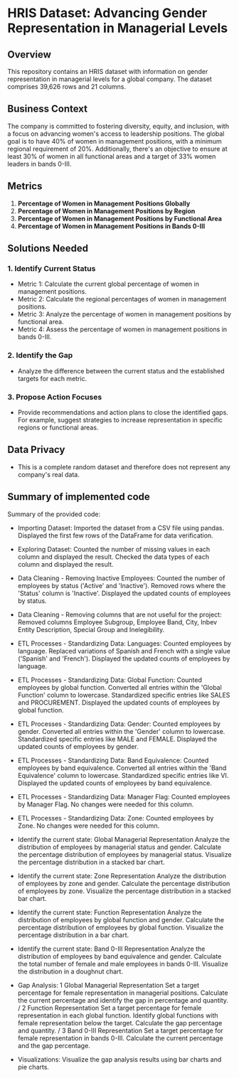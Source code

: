 # HRIS Dataset: Advancing Gender Representation in Managerial Levels

## Overview

This repository contains an HRIS dataset with information on gender representation in managerial levels for a global company. The dataset comprises 39,626 rows and 21 columns.

## Business Context

The company is committed to fostering diversity, equity, and inclusion, with a focus on advancing women's access to leadership positions. The global goal is to have 40% of women in management positions, with a minimum regional requirement of 20%. Additionally, there's an objective to ensure at least 30% of women in all functional areas and a target of 33% women leaders in bands 0-III.

## Metrics

1. **Percentage of Women in Management Positions Globally**
2. **Percentage of Women in Management Positions by Region**
3. **Percentage of Women in Management Positions by Functional Area**
4. **Percentage of Women in Management Positions in Bands 0-III**

## Solutions Needed

### 1. Identify Current Status

- Metric 1: Calculate the current global percentage of women in management positions.
- Metric 2: Calculate the regional percentages of women in management positions.
- Metric 3: Analyze the percentage of women in management positions by functional area.
- Metric 4: Assess the percentage of women in management positions in bands 0-III.

### 2. Identify the Gap

- Analyze the difference between the current status and the established targets for each metric.

### 3. Propose Action Focuses

- Provide recommendations and action plans to close the identified gaps. For example, suggest strategies to increase representation in specific regions or functional areas.

## Data Privacy

- This is a complete random dataset and therefore does not represent any company's real data.

## Summary of implemented code

Summary of the provided code:

- Importing Dataset:
Imported the dataset from a CSV file using pandas.
Displayed the first few rows of the DataFrame for data verification.

- Exploring Dataset:
Counted the number of missing values in each column and displayed the result.
Checked the data types of each column and displayed the result.

- Data Cleaning - Removing Inactive Employees:
Counted the number of employees by status ('Active' and 'Inactive').
Removed rows where the 'Status' column is 'Inactive'.
Displayed the updated counts of employees by status.

- Data Cleaning - Removing columns that are not useful for the project:
Removed columns Employee Subgroup, Employee Band, City, Inbev Entity Description, Special Group and Inelegibility.

- ETL Processes - Standardizing Data: Languages:
Counted employees by language.
Replaced variations of Spanish and French with a single value ('Spanish' and 'French').
Displayed the updated counts of employees by language.

- ETL Processes - Standardizing Data: Global Function:
Counted employees by global function.
Converted all entries within the 'Global Function' column to lowercase.
Standardized specific entries like SALES and PROCUREMENT.
Displayed the updated counts of employees by global function.

- ETL Processes - Standardizing Data: Gender:
Counted employees by gender.
Converted all entries within the 'Gender' column to lowercase.
Standardized specific entries like MALE and FEMALE.
Displayed the updated counts of employees by gender.

- ETL Processes - Standardizing Data: Band Equivalence:
Counted employees by band equivalence.
Converted all entries within the 'Band Equivalence' column to lowercase.
Standardized specific entries like VI.
Displayed the updated counts of employees by band equivalence.

- ETL Processes - Standardizing Data: Manager Flag:
Counted employees by Manager Flag.
No changes were needed for this column.

- ETL Processes - Standardizing Data: Zone:
Counted employees by Zone.
No changes were needed for this column.

- Identify the current state: Global Managerial Representation
Analyze the distribution of employees by managerial status and gender.
Calculate the percentage distribution of employees by managerial status.
Visualize the percentage distribution in a stacked bar chart.

- Identify the current state: Zone Representation
Analyze the distribution of employees by zone and gender.
Calculate the percentage distribution of employees by zone.
Visualize the percentage distribution in a stacked bar chart.

- Identify the current state: Function Representation
Analyze the distribution of employees by global function and gender.
Calculate the percentage distribution of employees by global function.
Visualize the percentage distribution in a bar chart.

- Identify the current state: Band 0-III Representation
Analyze the distribution of employees by band equivalence and gender.
Calculate the total number of female and male employees in bands 0-III.
Visualize the distribution in a doughnut chart.

- Gap Analysis:
1 Global Managerial Representation
Set a target percentage for female representation in managerial positions.
Calculate the current percentage and identify the gap in percentage and quantity. / 2 Function Representation
Set a target percentage for female representation in each global function.
Identify global functions with female representation below the target.
Calculate the gap percentage and quantity. / 3 Band 0-III Representation
Set a target percentage for female representation in bands 0-III.
Calculate the current percentage and the gap percentage.

- Visualizations: Visualize the gap analysis results using bar charts and pie charts.
